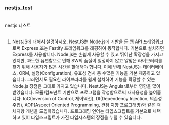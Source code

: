### **nestjs_test** <br><br>
nestjs 테스트
 <br><br>

1) NestJS에 대해서 설명하시오.
NestJS는 Node.js에 기반을 둔 웹 API 프레임워크로써 Express 또는 Fastify 프레임워크를 래핑하여 동작합니다. 기본으로 설치하면 Express를 사용합니다. Node.js는 손쉽게 사용할 수 있고 뛰어난 확장성을 가지고 있지만, 과도한 유연함으로 인해 SW의 품질이 일정하지 않고 알맞은 라이브러리를 찾기 위해 사용자가 많은 시간을 할애해야 합니다. 이에 반해 NestJS는 데이터베이스, ORM, 설정(Configuration), 유효성 검사 등 수많은 기능을 기본 제공하고 있습니다. 그러면서도 필요한 라이브러리를 쉽게 설치하여 기능을 확장할 수 있는 Node.js 장점은 그대로 가지고 있습니다. NestJS는 Angular로부터 영향을 많이 받았습니다. 모듈/컴포넌트 기반으로 프로그램을 작성함으로써 재사용성을 높여줍니다. IoC(Inversion of Control, 제어역전), DI(Dependency Injection, 의존성 주입), AOP(Aspect Oriented Programming, 관점 지향 프로그래밍)와 같은 객체지향 개념을 도입하였습니다. 프로그래밍 언어는 타입스크립트를 기본으로 채택하고 있어 타입스크립트가 가진 타입시스템의 장점을 누릴 수 있습니다.
 